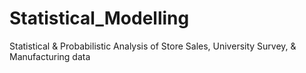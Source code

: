 # Statistical_Modelling
Statistical &amp; Probabilistic Analysis of Store Sales, University Survey, &amp; Manufacturing data
